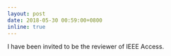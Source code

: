 ```yaml
---
layout: post
date: 2018-05-30 00:59:00+0800
inline: true
---
```


I have been invited to be the reviewer of IEEE Access.